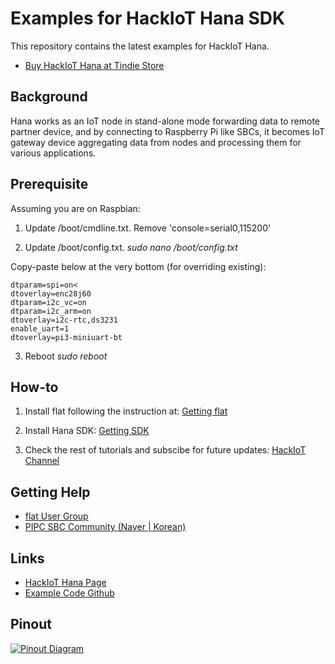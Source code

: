 Examples for HackIoT Hana SDK
=============================
This repository contains the latest examples for HackIoT Hana.
- [Buy HackIoT Hana at Tindie Store](https://www.tindie.com/products/sundew/hackiot-hana/)


Background
----------
Hana works as an IoT node in stand-alone mode forwarding data to remote partner device, and by connecting to Raspberry Pi like SBCs, it becomes IoT gateway device aggregating data from nodes and processing them for various applications.


Prerequisite
------
Assuming you are on Raspbian:

1. Update /boot/cmdline.txt.
Remove 'console=serial0,115200'

2. Update /boot/config.txt. *sudo nano /boot/config.txt*

Copy-paste below at the very bottom (for overriding existing):

    dtparam=spi=on<
    dtoverlay=enc28j60
    dtparam=i2c_vc=on
    dtparam=i2c_arm=on
    dtoverlay=i2c-rtc,ds3231
    enable_uart=1
    dtoverlay=pi3-miniuart-bt

3. Reboot *sudo reboot*


How-to
------
1. Install flat following the instruction at: [Getting flat](http://flat.wednus.com/getting_flat)

2. Install Hana SDK: [Getting SDK](https://youtu.be/gMTeAAD0RU8?t=66)

3. Check the rest of tutorials and subscibe for future updates: [HackIoT Channel](https://www.youtube.com/watch?v=gMTeAAD0RU8&list=PLZUCEVEg3M0zYlqqQph_oWH438ZeypqRk)


Getting Help
------------
- [flat User Group](https://groups.google.com/d/forum/goflat)
- [PIPC SBC Community (Naver | Korean)](http://cafe.naver.com/pipc)


Links
---------
- [HackIoT Hana Page](http://flat.wednus.com/built-for-flat)
- [Example Code Github](https://github.com/wednus/hana)


Pinout
------
[![Pinout Diagram](http://flat.wednus.com/_/rsrc/1549090245745/built-for-flat/hana/HackIoT%20Hana%20-%20Pinout%20Diagram.png)](http://flat.wednus.com/built-for-flat/hana)
